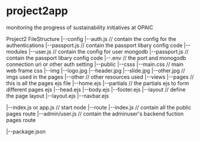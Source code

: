 # project2app
monitoring the progress of  sustainability initiatives at OPAIC


Project2  FileStructure
|--config
 |--auth.js                 // contain the config for the authentications 
 |--passport.js            // contain the passport libary config code 
|--modules
 |--user.js                // contain the config for user mongodb
 |--passport.js            // contain the passport libary config code 
|--.env                     // the port and monogodb connection uri or other auth setting
|--public
  |--csss
     |--main.css         // main web frame css
  |--img
     |--logo.jpg
     |--header.jpg
     |--slide.jpg 
     |--other.jpg        // imgs used in the pages
  |--other               // other resources used 
|--views
  |--pages               // this is all the pages ejs file
     |--home.ejs
  |--partials            // the partials ejs to form different pages ejs 
     |--head.ejs
     |--body.ejs
     |--footer.ejs 
   |--layout            // define the page layout 
     |--layout.ejs
     |--navbar.ejs
   
|--index.js or app.js     // start node 
|--route
 |--index.js              // contain all the public pages route 
 |--admin/user.js         // contain the adminuser's backend fuction pages route

|--package.json
